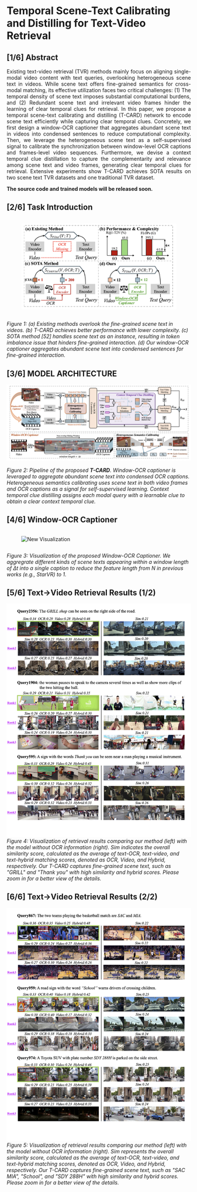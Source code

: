 # Temporal Scene-Text Calibrating and Distilling for Text-Video Retrieval

## [1/6] Abstract
<div style="text-align: justify;">
Existing text-video retrieval (TVR) methods mainly focus on aligning single-modal video content with text queries, overlooking heterogeneous scene text in videos. While scene text offers fine-grained semantics for cross-modal matching, its effective utilization faces two critical challenges: (1) The temporal density of scene text imposes substantial computational burdens, and (2) Redundant scene text and irrelevant video frames hinder the learning of clear temporal clues for retrieval. In this paper, we propose a temporal scene-text calibrating and distilling (T-CARD) network to encode scene text efficiently while capturing clear temporal clues. Concretely, we first design a window-OCR captioner that aggregates abundant scene text in videos into condensed sentences to reduce computational complexity. Then, we leverage the heterogeneous scene text as a self-supervised signal to calibrate the synchronization between window-level OCR captions and frames-level video sequences. Furthermore, we devise a context temporal clue distillation to capture the complementarity and relevance among scene text and video frames, generating clear temporal clues for retrieval. Extensive experiments show T-CARD achieves SOTA results on two scene text TVR datasets and one traditional TVR dataset.
</div>

**The source code and trained models will be released soon.**

## [2/6] Task Introduction

<div style="display: flex; justify-content: space-between;">
    <figure>
        <img src="images/task.png" alt="Introduction Image" style="width: 100%;">
    </figure>
</div>

*Figure 1: (a) Existing methods overlook the fine-grained scene text
in videos. (b) T-CARD achieves better performance with lower
complexity. (c) SOTA method [52] handles scene text as an instance, resulting in token imbalance issue that hinders fine-grained
interaction. (d) Our window-OCR captioner aggregates abundant
scene text into condensed sentences for fine-grained interaction.*

## [3/6] MODEL ARCHITECTURE
![T-CARD Model Architecture](images/T-CARD.png)

*Figure 2: Pipeline of the proposed **T-CARD**. Window-OCR captioner is leveraged to aggregate abundant scene text into condensed OCR captions. Heterogeneous semantics calibrating uses scene text in both video frames and OCR captions as a signal for self-supervised learning. Context temporal clue distilling assigns each modal query with a learnable clue to obtain a clear context temporal clue.*



<!-- <div style="display: flex; justify-content: space-between;">
    <figure>
        <video controls style="width: 100%;">
            <source src="video.mp4" type="video/mp4">
            Your browser does not support the video tag.
        </video>
    </figure>
</div> -->

## [4/6] Window-OCR Captioner

<div style="display: flex; justify-content: space-between;">
    <figure>
        <img src="images/Visualization_demo.gif" alt="New Visualization" style="width: 100%;">
    </figure>
</div>

*Figure 3: Visualization of the proposed Window-OCR Captioner. We aggregrate different kinds of scene texts appearing within a window length of ∆t into a single caption to reduce the feature length from N in previous works (e.g., StarVR) to 1.*

<!-- <div style="display: flex; justify-content: space-between;">
    <figure>
        <video controls style="width: 100%;">
            <source src="video2.mp4" type="video/mp4">
            Your browser does not support the video tag.
        </video>
    </figure>
</div> -->


## [5/6] Text→Video Retrieval Results (1/2)
![Text→Video Retrieval (1/2)](images/t2v_2.png)
*Figure 4: Visualization of retrieval results comparing our method (left) with the model without OCR information (right). Sim indicates the overall similarity
score, calculated as the average of text-OCR, text-video, and text-hybrid matching scores, denoted as OCR, Video, and Hybrid, respectively. Our T-CARD captures fine-grained scene text, such as "GRILL" and "Thank you" with high similarity and hybrid scores. Please zoom in for a better view of the details.*
## [6/6] Text→Video Retrieval Results (2/2)
![Text→Video Retrieval (2/2)](images/t2v_1.png)
*Figure 5: Visualization of retrieval results comparing our method (left) with the model without OCR information (right). Sim represents the overall similarity
score, calculated as the average of text-OCR, text-video, and text-hybrid matching scores, denoted as OCR, Video, and Hybrid, respectively. Our T-CARD captures fine-grained scene text, such as "SAC MIA", "School", and "SDY 288H" with high similarity and hybrid scores. Please zoom in for a better view of the details.*
